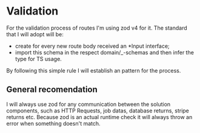 # Validation

For the validation process of routes I'm using zod v4 for it. The standard that I will adopt will be:

- create for every new route body received an \*Input interface;
- import this schema in the respect domain/\_-schemas and then infer the type for TS usage.

By following this simple rule I will establish an pattern for the process.

## General recomendation

I will always use zod for any communication between the solution components, such as HTTP Requests, job datas, database returns, stripe returns etc. Because zod is an actual runtime check it will always throw an error when something doesn't match.
